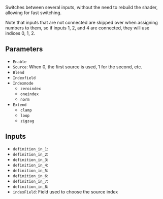 Switches between several inputs, without the need to rebuild the shader, allowing for fast switching.

Note that inputs that are not connected are skipped over when assigning numbers to them, so if inputs 1, 2, and 4 are connected, they will use indices 0, 1, 2.

## Parameters

* `Enable`
* `Source`: When 0, the first source is used, 1 for the second, etc.
* `Blend`
* `Indexfield`
* `Indexmode`
  * `zeroindex`
  * `oneindex`
  * `norm`
* `Extend`
  * `clamp`
  * `loop`
  * `zigzag`

## Inputs

* `definition_in_1`: 
* `definition_in_2`: 
* `definition_in_3`: 
* `definition_in_4`: 
* `definition_in_5`: 
* `definition_in_6`: 
* `definition_in_7`: 
* `definition_in_8`: 
* `indexField`:  Field used to choose the source index